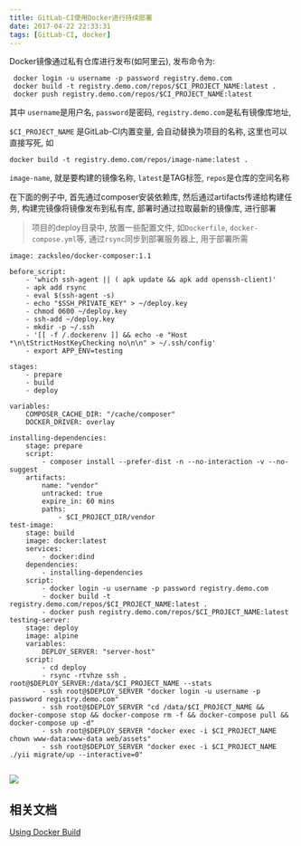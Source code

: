 ```yaml
---
title: GitLab-CI使用Docker进行持续部署
date: 2017-04-22 22:33:31
tags: [GitLab-CI, docker]
---
```


Docker镜像通过私有仓库进行发布(如阿里云), 发布命令为:

```
 docker login -u username -p password registry.demo.com
 docker build -t registry.demo.com/repos/$CI_PROJECT_NAME:latest .
 docker push registry.demo.com/repos/$CI_PROJECT_NAME:latest

```
其中 `username`是用户名, `password`是密码, `registry.demo.com`是私有镜像库地址,

`$CI_PROJECT_NAME` 是GitLab-CI内置变量, 会自动替换为项目的名称, 这里也可以直接写死, 如

`docker build -t registry.demo.com/repos/image-name:latest .`

`image-name`, 就是要构建的镜像名称, `latest`是TAG标签, `repos`是仓库的空间名称

在下面的例子中, 首先通过composer安装依赖库, 然后通过artifacts传递给构建任务, 构建完镜像将镜像发布到私有库, 
部署时通过拉取最新的镜像库, 进行部署

> 项目的deploy目录中, 放置一些配置文件, 如`Dockerfile`, `docker-compose.yml`等, 通过`rsync`同步到部署服务器上, 用于部署所需


```
image: zacksleo/docker-composer:1.1

before_script:
    - 'which ssh-agent || ( apk update && apk add openssh-client)'
    - apk add rsync
    - eval $(ssh-agent -s)
    - echo "$SSH_PRIVATE_KEY" > ~/deploy.key
    - chmod 0600 ~/deploy.key
    - ssh-add ~/deploy.key
    - mkdir -p ~/.ssh
    - '[[ -f /.dockerenv ]] && echo -e "Host *\n\tStrictHostKeyChecking no\n\n" > ~/.ssh/config'
    - export APP_ENV=testing

stages:
    - prepare    
    - build
    - deploy

variables:
    COMPOSER_CACHE_DIR: "/cache/composer"
    DOCKER_DRIVER: overlay

installing-dependencies:
    stage: prepare
    script:
        - composer install --prefer-dist -n --no-interaction -v --no-suggest
    artifacts:
        name: "vendor"
        untracked: true
        expire_in: 60 mins
        paths:
            - $CI_PROJECT_DIR/vendor    
test-image:
    stage: build
    image: docker:latest
    services:
        - docker:dind
    dependencies:
        - installing-dependencies
    script:
        - docker login -u username -p password registry.demo.com
        - docker build -t registry.demo.com/repos/$CI_PROJECT_NAME:latest .
        - docker push registry.demo.com/repos/$CI_PROJECT_NAME:latest
testing-server:
    stage: deploy
    image: alpine
    variables:
        DEPLOY_SERVER: "server-host"
    script:
        - cd deploy
        - rsync -rtvhze ssh . root@$DEPLOY_SERVER:/data/$CI_PROJECT_NAME --stats        
        - ssh root@$DEPLOY_SERVER "docker login -u username -p password registry.demo.com"
        - ssh root@$DEPLOY_SERVER "cd /data/$CI_PROJECT_NAME && docker-compose stop && docker-compose rm -f && docker-compose pull && docker-compose up -d"
        - ssh root@$DEPLOY_SERVER "docker exec -i $CI_PROJECT_NAME chown www-data:www-data web/assets"
        - ssh root@$DEPLOY_SERVER "docker exec -i $CI_PROJECT_NAME ./yii migrate/up --interactive=0"
    
```


![](http://ww1.sinaimg.cn/large/675eb504ly1fezvjdberyj20w30axdh2.jpg)


## 相关文档

[Using Docker Build](https://docs.gitlab.com/ce/ci/docker/using_docker_build.html)